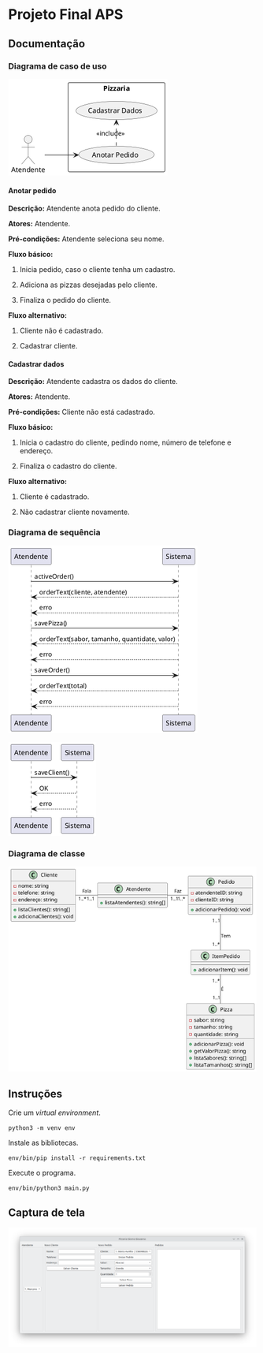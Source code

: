 # Projeto Final APS

## Documentação

### Diagrama de caso de uso

![Diagrama de caso de uso](./docs/diagrama-de-caso-de-uso.png)

#### Anotar pedido

**Descrição:** Atendente anota pedido do cliente.

**Atores:** Atendente.

**Pré-condições:** Atendente seleciona seu nome.

**Fluxo básico:**

1. Inicia pedido, caso o cliente tenha um cadastro.

1. Adiciona as pizzas desejadas pelo cliente.

1. Finaliza o pedido do cliente.

**Fluxo alternativo:**

1. Cliente não é cadastrado.

1. Cadastrar cliente.

#### Cadastrar dados

**Descrição:** Atendente cadastra os dados do cliente.

**Atores:** Atendente.

**Pré-condições:** Cliente não está cadastrado.

**Fluxo básico:**

1. Inicia o cadastro do cliente, pedindo nome, número de telefone e endereço.

1. Finaliza o cadastro do cliente.

**Fluxo alternativo:**

1. Cliente é cadastrado.

1. Não cadastrar cliente novamente.

### Diagrama de sequência

![Diagrama de sequência](./docs/diagrama-de-sequencia-1.png)

![Diagrama de sequência](./docs/diagrama-de-sequencia-2.png)

### Diagrama de classe

![Diagrama de classe](./docs/diagrama-de-classe.png)

## Instruções

Crie um *virtual environment*.

```
python3 -m venv env
```

Instale as bibliotecas.

```
env/bin/pip install -r requirements.txt
```

Execute o programa.

```
env/bin/python3 main.py
```

## Captura de tela

![Captura de tela](./docs/captura-de-tela.png)
